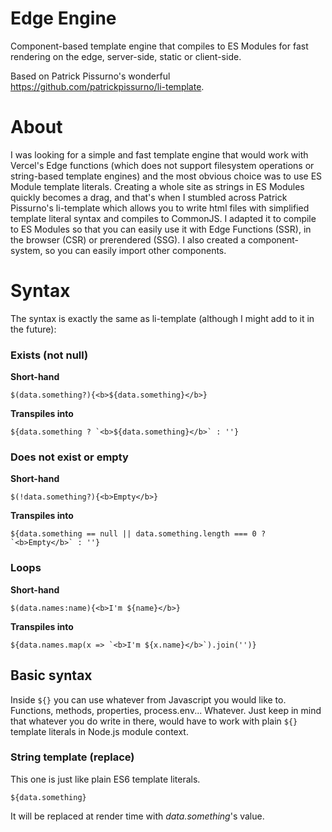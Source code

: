 # Edge Engine

Component-based template engine that compiles to ES Modules for fast rendering on the edge, server-side, static or client-side.

Based on Patrick Pissurno's wonderful https://github.com/patrickpissurno/li-template.

# About

I was looking for a simple and fast template engine that would work with Vercel's Edge functions
(which does not support filesystem operations or string-based template engines) and the most
obvious choice was to use ES Module template literals. Creating a whole site as strings in ES Modules
quickly becomes a drag, and that's when I stumbled across Patrick Pissurno's li-template which allows
you to write html files with simplified template literal syntax and compiles to CommonJS. I adapted it
to compile to ES Modules so that you can easily use it with Edge Functions (SSR), in the browser (CSR)
or prerendered (SSG). I also created a component-system, so you can easily import other components.

# Syntax

The syntax is exactly the same as li-template (although I might add to it in the future):

### Exists (not null)

**Short-hand**

`$(data.something?){<b>${data.something}</b>}`

**Transpiles into**

``${data.something ? `<b>${data.something}</b>` : ''}``

### Does not exist or empty

**Short-hand**

`$(!data.something?){<b>Empty</b>}`

**Transpiles into**

``${data.something == null || data.something.length === 0 ? `<b>Empty</b>` : ''}``

### Loops

**Short-hand**

`$(data.names:name){<b>I'm ${name}</b>}`

**Transpiles into**

``${data.names.map(x => `<b>I'm ${x.name}</b>`).join('')}``

## Basic syntax

Inside `${}` you can use whatever from Javascript you would like to. Functions, methods, properties, process.env... Whatever. Just keep in mind that whatever you do write in there, would have to work with plain `${}` template literals in Node.js module context.

### String template (replace)

This one is just like plain ES6 template literals.

`${data.something}`

It will be replaced at render time with _data.something_'s value.
